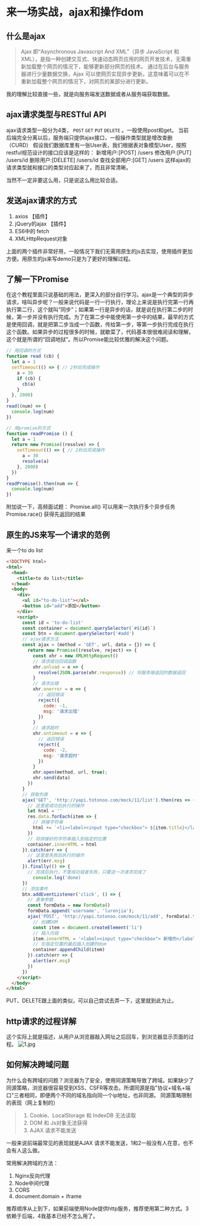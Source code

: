 # 来一场实战，ajax和操作dom

## 什么是ajax

> Ajax 即“Asynchronous Javascript And XML”（异步 JavaScript 和 XML），是指一种创建交互式、快速动态网页应用的网页开发技术，无需重新加载整个网页的情况下，能够更新部分网页的技术。
> 通过在后台与服务器进行少量数据交换，Ajax 可以使网页实现异步更新。这意味着可以在不重新加载整个网页的情况下，对网页的某部分进行更新。

我的理解比较直接一些，就是向服务端发送数据或者从服务端获取数据。

## ajax请求类型与RESTful API

ajax请求类型一般分为4类， `POST` `GET` `PUT` `DELETE` 。一般使用post和get。
当前后端完全分离以后，服务端只提供ajax接口，一般操作类型就是增改查删（CURD）
假设我们数据库里有一张User表，我们根据表对象模型User，按照restful规范设计的接口应该是这样的：
新增用户:[POST] /users
修改用户:[PUT] /users/id
删除用户:[DELETE] /users/id
查找全部用户:[GET] /users
这样ajax的请求类型就和接口的类型对应起来了，而且非常清晰。

当然不一定非要这么用，只是说这么用比较合适。

## 发送ajax请求的方式

1. axios 【插件】
2. jQuery的ajax 【插件】
3. ES6中的 fetch
4. XMLHttpRequest对象

上面的两个插件非常好用，一般情况下我们无需用原生的js去实现，使用插件更加方便。用原生的js来写demo只是为了更好的理解过程。

## 了解一下Promise

在这个教程里面只说基础的用法，更深入的部分自行学习。ajax是一个典型的异步请求，啥叫异步呢？一般来说代码是一行一行执行，理论上来说是执行完第一行再执行第二行，这个就叫“同步”；如果第一行是异步的话，就是说在执行第二步的时候，第一步并没有执行完成。为了在第二步中能使用第一步中的结果，最早的方式是使用回调，就是把第二步当成一个函数，传给第一步，等第一步执行完成在执行这个函数。如果异步的过程很多的时候，就歇菜了，代码基本很很难阅读和理解，这个就是所谓的“回调地狱”。所以Promise能比较优雅的解决这个问题。

```javascript
// 用回调的方式
function read (cb) {
  let a = 1
  setTimeout(() => { // 2秒后完成操作
    a = 30
    if (cb) {
      cb(a)
    }
  }, 2000)
}
read((num) => {
  console.log(num)
})

// 用promise的方式
function readPromise () {
  let a = 1
  return new Promise((resolve) => {
    setTimeout(() => { // 2秒后完成操作
      a = 30
      resolve(a)
    }, 2000)
  })
}
readPromise().then(num => {
  console.log(num)
})
```

附加说一下，高频面试题：
Promise.all() 可以用来一次执行多个异步任务
Promise.race() 获得先返回的结果

## 原生的JS来写一个请求的范例

来一个to do list

```html
<!DOCTYPE html>
<html>
  <head>
    <title>to do list</title>
  </head>
  <body>
    <div>
      <ul id="to-do-list"></ul>
      <button id="add">添加</button>
    </div>
    <script>
      const id = 'to-do-list'
      const container = document.querySelector(`#${id}`)
      const btn = document.querySelector('#add')
      // ajax请求方法
      const ajax = (method = 'GET', url, data = {}) => {
        return new Promise((resolve, reject) => {
          const xhr = new XMLHttpRequest()
          // 请求成功回调函数
          xhr.onload = e => {
            resolve(JSON.parse(xhr.response)) // 将服务端返回的数据返回
          }
          // 请求出错
          xhr.onerror = e => {
            // 返回错误
            reject({
              code: -1,
              msg: '请求出错'
            })
          }
          // 请求超时
          xhr.ontimeout = e => {
            // 返回错误
            reject({
              code: -2,
              msg: '请求超时'
            })
          }
          xhr.open(method, url, true);
          xhr.send(data)
        })
      }
      // 获取列表
      ajax('GET', 'http://yapi.totonoo.com/mock/11/list').then(res => {
        // 这里是成功后执行的操作
        let html = ''
        res.data.forEach(item => {
          // 拼接字符串
          html += `<li><label><input type="checkbox"> ${item.title}</label></li>`
        })
        // 将拼接好的字符串插入到指定的位置
        container.innerHTML = html
      }).catch(err => {
        // 这里是失败后执行的操作
        alert(err.msg)
      }).finally(() => {
        // 完成后执行，不管成功或者失败，只要这一次请求完成了
          console.log('done)
      })
      // 添加事件
      btn.addEventListener('click', () => {
        // 表单参数
        const formData = new FormData()
        formData.append('username', 'lurenjia');
        ajax('POST', 'http://yapi.totonoo.com/mock/11/add', formData).then(res => {
          // 创建DOM
          const item = document.createElement('li')
          // 插入内容
          item.innerHTML = '<label><input type="checkbox"> 新增的</label>'
          // 在指定位置的最后插入创建的dom
          container.appendChild(item)
        }).catch(err => {
          alert(err.msg)
        })
      })
    </script>
  </body>
</html>
```

PUT、DELETE跟上面的类似，可以自己尝试去弄一下，这里就到此为止。

## http请求的过程详解

这个实际上就是描述，从用户从浏览器敲入网址之后回车，到浏览器显示页面的过程。
![1.jpg](10/1.jpeg)

## 如何解决跨域问题

为什么会有跨域的问题？浏览器为了安全，使用同源策略导致了跨域。如果缺少了同源策略，浏览器很容易受到XSS、CSFR等攻击。所谓同源是指"协议+域名+端口"三者相同，即便两个不同的域名指向同一个ip地址，也非同源。
同源策略限制的表现（网上复制的）

> 1. Cookie、LocalStorage 和 IndexDB 无法读取
> 2. DOM 和 Js对象无法获得
> 3. AJAX 请求不能发送

一般来说前端最常见的表现就是AJAX 请求不能发送，1和2一般没有人在意，也不会有人这么做。

常用解决跨域的方法：

1. Nginx反向代理
2. Node中间代理
3. CORS
4. document.domain + iframe

推荐顺序从上到下，如果前端使用Node提供http服务，推荐使用第二种方式。3依赖于后端，4我基本已经不怎么用了。
